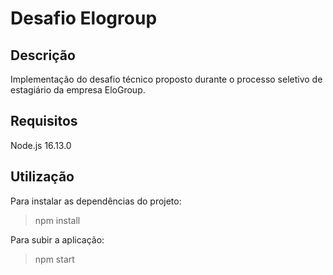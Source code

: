 # Desafio Elogroup

## Descrição

Implementação do desafio técnico proposto durante o processo seletivo de estagiário da empresa EloGroup.

## Requisitos
Node.js 16.13.0 

## Utilização
Para instalar as dependências do projeto:
>npm install

Para subir a aplicação:
>npm start
